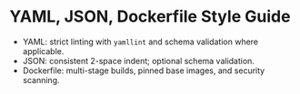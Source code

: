 # YAML, JSON, Dockerfile Style Guide

- YAML: strict linting with `yamllint` and schema validation where applicable.
- JSON: consistent 2-space indent; optional schema validation.
- Dockerfile: multi-stage builds, pinned base images, and security scanning.